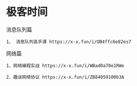 # 极客时间
消息队列篇

`
1、 消息队列高手课
https://x-x.fun/i/OB4ffc6e82es7
`

网络篇

`
1、网络编程实战
https://x-x.fun/i/WBad0a70e1RWe
`

`
2、趣谈网络协议
https://x-x.fun/i/ZB84059100b3A
`

